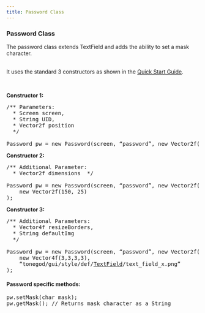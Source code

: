 ```yaml
---
title: Password Class
---
```

<h3 class="sectionedit1" id="password_class">Password Class</h3>
<div class="level3">

<p>
The password class extends TextField and adds the ability to set a mask character.<br />

<br />

It uses the standard 3 constructors as shown in the <a href="http://jmonkeyengine.org/wiki/doku.php/jme3:contributions:tonegodgui:quickstart" class="urlextern" title="http://jmonkeyengine.org/wiki/doku.php/jme3:contributions:tonegodgui:quickstart" rel="nofollow">Quick Start Guide</a>.<br />

<br />

<strong>Constructor 1:</strong><br />

</p>
<pre class="code java"><span class="co3">/** Parameters:
  * Screen screen,
  * String UID,
  * Vector2f position
  */</span>
 
Password pw <span class="sy0">=</span> <span class="kw1">new</span> Password<span class="br0">(</span>screen, “password”, <span class="kw1">new</span> Vector2f<span class="br0">(</span><span class="nu0">15</span>, <span class="nu0">15</span><span class="br0">)</span><span class="br0">)</span><span class="sy0">;</span></pre>

<p>
<strong>Constructor 2:</strong><br />

</p>
<pre class="code java"><span class="co3">/** Additional Parameter:
  * Vector2f dimensions  */</span>
 
Password pw <span class="sy0">=</span> <span class="kw1">new</span> Password<span class="br0">(</span>screen, “password”, <span class="kw1">new</span> Vector2f<span class="br0">(</span><span class="nu0">15</span>, <span class="nu0">15</span><span class="br0">)</span>,
    <span class="kw1">new</span> Vector2f<span class="br0">(</span><span class="nu0">150</span>, <span class="nu0">25</span><span class="br0">)</span>
<span class="br0">)</span><span class="sy0">;</span></pre>

<p>
<strong>Constructor 3:</strong><br />

</p>
<pre class="code java"><span class="co3">/** Additional Parameters:
  * Vector4f resizeBorders,
  * String defaultImg
  */</span>
 
Password pw <span class="sy0">=</span> <span class="kw1">new</span> Password<span class="br0">(</span>screen, “password”, <span class="kw1">new</span> Vector2f<span class="br0">(</span><span class="nu0">15</span>, <span class="nu0">15</span><span class="br0">)</span>, <span class="kw1">new</span> Vector2f<span class="br0">(</span><span class="nu0">150</span>, <span class="nu0">25</span><span class="br0">)</span>,
    <span class="kw1">new</span> Vector4f<span class="br0">(</span><span class="nu0">3</span>,<span class="nu0">3</span>,<span class="nu0">3</span>,<span class="nu0">3</span><span class="br0">)</span>,
    “tonegod<span class="sy0">/</span>gui<span class="sy0">/</span>style<span class="sy0">/</span>def<span class="sy0">/</span><a href="http://www.google.com/search?hl=en&amp;q=allinurl%3Adocs.oracle.com+javase+docs+api+textfield"><span class="kw3">TextField</span></a><span class="sy0">/</span>text_field_x.<span class="me1">png</span>”
<span class="br0">)</span><span class="sy0">;</span></pre>

</div>

<h4 id="password_specific_methods">Password specific methods:</h4>
<div class="level4">
<pre class="code java">pw.<span class="me1">setMask</span><span class="br0">(</span><span class="kw4">char</span> mask<span class="br0">)</span><span class="sy0">;</span>
pw.<span class="me1">getMask</span><span class="br0">(</span><span class="br0">)</span><span class="sy0">;</span> <span class="co1">// Returns mask character as a String</span></pre>

</div>
